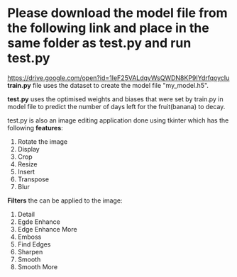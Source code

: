 # Please download the model file from the following link and place in the same folder as test.py and run test.py  
https://drive.google.com/open?id=1IeF25VALdqyWsQWDN8KP9IYdrfqoycIu  
**train.py** file uses the dataset to create the model file "my_model.h5".  
  
**test.py** uses the optimised weights and biases that were set by train.py in model file to predict the number of days left for the fruit(banana) to decay.  
  
test.py is also an image editing application done using tkinter which has the following **features**:  
1) Rotate the image  
2) Display  
3) Crop  
4) Resize  
5) Insert  
6) Transpose  
7) Blur   
  
**Filters** the can be applied to the image:  
1) Detail  
2) Egde Enhance  
3) Edge Enhance More  
4) Emboss  
5) Find Edges  
6) Sharpen  
7) Smooth  
8) Smooth More  
